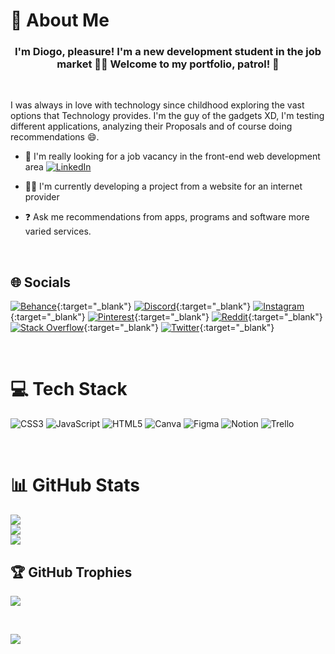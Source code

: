 # 💫 About Me

### <div align="center">I'm <strong>Diogo</strong>, pleasure! I'm a new development student in the job market 👨‍💻 <strong>Welcome to my portfolio, patrol!</strong> 🚀</div>

<br>

I was always in love with
technology since childhood exploring the vast options that
Technology provides. I'm the guy of the gadgets XD,
I'm testing different applications, analyzing their
Proposals and of course doing recommendations 😄.

- 📖 I'm really looking for a job vacancy in the front-end web development area <a href="https://linkedin.com/in/w4xdgsilva" target="_blank"><img src="https://img.shields.io/badge/LinkedIn-%230077B5.svg?logo=linkedin&logoColor=white" alt="LinkedIn"></a>

- 🧑‍💻 I'm currently developing a project from a website for an internet provider

- ❓ Ask me recommendations from apps, programs and software more varied services.

<br/>

## 🌐 Socials

[![Behance](https://img.shields.io/badge/Behance-1769ff?logo=behance&logoColor=white)](https://behance.net/diogosilva2004){:target="\_blank"} [![Discord](https://img.shields.io/badge/Discord-%237289DA.svg?logo=discord&logoColor=white)](https://discord.gg/rcstMMtqGp){:target="\_blank"} [![Instagram](https://img.shields.io/badge/Instagram-%23E4405F.svg?logo=Instagram&logoColor=white)](https://instagram.com/w4xdgsilva){:target="\_blank"} [![Pinterest](https://img.shields.io/badge/Pinterest-%23E60023.svg?logo=Pinterest&logoColor=white)](https://pinterest.com/diogoslvsouza04){:target="\_blank"} [![Reddit](https://img.shields.io/badge/Reddit-%23FF4500.svg?logo=Reddit&logoColor=white)](https://reddit.com/user/Ne0nW4X){:target="\_blank"} [![Stack Overflow](https://img.shields.io/badge/-Stackoverflow-FE7A16?logo=stack-overflow&logoColor=white)](https://stackoverflow.com/users/w4xdgsilva){:target="\_blank"} [![Twitter](https://img.shields.io/badge/Twitter-%231DA1F2.svg?logo=Twitter&logoColor=white)](https://twitter.com/w4xdgsilva){:target="\_blank"}

<br>

# 💻 Tech Stack

![CSS3](https://img.shields.io/badge/css3-%231572B6.svg?style=for-the-badge&logo=css3&logoColor=white) ![JavaScript](https://img.shields.io/badge/javascript-%23323330.svg?style=for-the-badge&logo=javascript&logoColor=%23F7DF1E) ![HTML5](https://img.shields.io/badge/html5-%23E34F26.svg?style=for-the-badge&logo=html5&logoColor=white) ![Canva](https://img.shields.io/badge/Canva-%2300C4CC.svg?style=for-the-badge&logo=Canva&logoColor=white) ![Figma](https://img.shields.io/badge/figma-%23F24E1E.svg?style=for-the-badge&logo=figma&logoColor=white) ![Notion](https://img.shields.io/badge/Notion-%23000000.svg?style=for-the-badge&logo=notion&logoColor=white) ![Trello](https://img.shields.io/badge/Trello-%23026AA7.svg?style=for-the-badge&logo=Trello&logoColor=white)

<br/>

# 📊 GitHub Stats

![](https://github-readme-stats.vercel.app/api?username=w4xdgsilva&theme=radical&hide_border=false&include_all_commits=true&count_private=false)<br/>
![](https://github-readme-streak-stats.herokuapp.com/?user=w4xdgsilva&theme=radical&hide_border=false)<br/>
![](https://github-readme-stats.vercel.app/api/top-langs/?username=w4xdgsilva&theme=radical&hide_border=false&include_all_commits=true&count_private=false&layout=compact)

## 🏆 GitHub Trophies

![](https://github-profile-trophy.vercel.app/?username=w4xdgsilva&theme=radical&no-frame=false&no-bg=false&margin-w=4)

<br>

[![](https://visitcount.itsvg.in/api?id=w4xdgsilva&icon=1&color=1)](https://visitcount.itsvg.in)

<!-- Proudly created with GPRM ( https://gprm.itsvg.in ) -->
